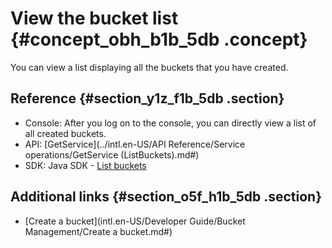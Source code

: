 # View the bucket list {#concept_obh_b1b_5db .concept}

You can view a list displaying all the buckets that you have created.

## Reference {#section_y1z_f1b_5db .section}

-   Console: After you log on to the console, you can directly view a list of all created buckets.
-   API: [GetService](../intl.en-US/API Reference/Service operations/GetService (ListBuckets).md#)
-   SDK: Java SDK - [List buckets](https://www.alibabacloud.com/help/doc-detail/32012.htm)

## Additional links {#section_o5f_h1b_5db .section}

-   [Create a bucket](intl.en-US/Developer Guide/Bucket Management/Create a bucket.md#)

